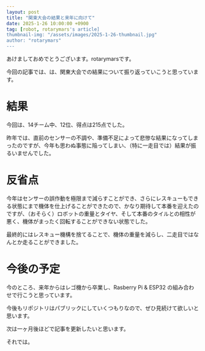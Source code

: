 ```yaml
---
layout: post
title: "関東大会の結果と来年に向けて"
date: 2025-1-26 10:00:00 +0900
tag: [robot, rotarymars's article]
thumbnail-img: "/assets/images/2025-1-26-thumbnail.jpg"
author: "rotarymars"
---
```

あけましておめでとうございます。rotarymarsです。

今回の記事では、は、関東大会での結果について振り返っていこうと思っています。

# 結果
今回は、14チーム中、12位、得点は215点でした。

昨年では、直前のセンサーの不調や、準備不足によって悲惨な結果になってしまったのですが、今年も思わぬ事態に陥ってしまい、（特に一走目では）結果が振るいませんでした。

# 反省点
今年はセンサーの誤作動を極限まで減らすことができ、さらにレスキューもできる状態にまで機体を仕上げることができたので、かなり期待して本番を迎えたのですが、（おそらく）ロボットの重量とタイヤ、そして本番のタイルとの相性が悪く、機体がまったく回転することができない状態でした。

最終的にはレスキュー機構を捨てることで、機体の重量を減らし、二走目ではなんとか走ることができました。

# 今後の予定
今のところ、来年からはレゴ機から卒業し、Rasberry Pi & ESP32 の組み合わせで行こうと思っています。

今後もリポジトリはパブリックにしていくつもりなので、ぜひ見続けて欲しいと思います。

次は一ヶ月後ほどで記事を更新したいと思います。

それでは。